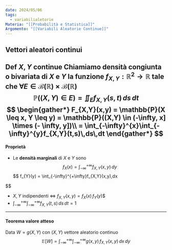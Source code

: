 ```yaml
---
date: 2024/05/06
tags:
  - variabilialetorie
Materia: "[[Probabilità e Statistica]]"
Argomento: "[[Variabili Aleatorie Continue]]"
---
```

## Vettori aleatori continui
**Def** $X,Y$ continue
Chiamiamo **densità** **congiunta** o **bivariata**  di $X$ e $Y$
la funzione $f_{X,Y}:\mathbb{R}^{2} \to \mathbb{R}$ tale che
$\forall E \in \mathscr{B}(\mathbb{R}) \times \mathscr{B}(\mathbb{R})$
$$
\mathbb{P}((X,Y) \in E) = \iint_{E}f_{X,Y}(s,t) \,ds\,dt
$$
$$
\begin{gather*}
F_{X,Y}(x,y) = \mathbb{P}(X \leq x, Y \leq y) = \mathbb{P}((X,Y) \in (-\infty, x] \times (- \infty, y])\\
=  \int_{-\infty}^{x}\int_{-\infty}^{y}f_{X,Y}(t,s)\,ds\,dt
\end{gather*}
$$
---

#### Proprietà
- Le **densità marginali** di $X$ e $Y$ sono 
$$
f_{X}(x) = \int_{-\infty}^{+\infty}f_{X,Y}(x,y)\,dy
$$$$
f_{Y}(y) = \int_{-\infty}^{+\infty}f_{X,Y}(x,y)\,dx

$$
- $X,Y$ indipendenti $\Leftrightarrow$ $f_{X,Y}(x,y) = f_{X}(x)\,f_{Y}(y)$$
- $\int_{-\infty}^{+\infty}\int_{-\infty}^{+ \infty}f_{X,Y}(t,s)\,ds\,dt = 1$
---
#### Teorema valore atteso
Data $W=g(X,Y)$ con $(X,Y)$ vettore aleatorio continuo
$$
\mathbb{E}[W] = \int_{-\infty}^{+\infty}\int_{-\infty}^{+\infty}g(x,y)\,f_{X,Y}(x,y)\,dx\,dy
$$

